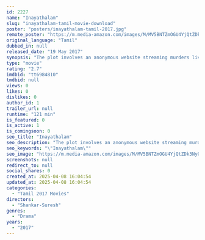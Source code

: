 ```yaml
---
id: 2227
name: "Inayathalam"
slug: "inayathalam-tamil-movie-download"
poster: "posters/inayathalam-tamil-2017.jpg"
remote_poster: "https://m.media-amazon.com/images/M/MV5BNTZmOGU4YjQtZDk3Ny00MjIzLTkyZTktNzUxZDY4MDAwZTA2XkEyXkFqcGdeQXVyNTg3MjU5Nzc@._V1_SX300.jpg"
original_language: "Tamil"
dubbed_in: null
released_date: "19 May 2017"
synopsis: "The plot involves an anonymous website streaming murders live. The cybercrime officers handling the case, Ganesh(Ganesh Venkatram), Helen(Shwetha Menon) and Ganapathy(Erode Mahesh), are at their wits end, as the criminal is sophis..."
type: "movie"
rating: "2.7"
imdbid: "tt6984810"
tmdbid: null
views: 0
likes: 0
dislikes: 0
author_id: 1
trailer_url: null
runtime: "121 min"
is_featured: 0
is_active: 1
is_comingsoon: 0
seo_title: "Inayathalam"
seo_description: "The plot involves an anonymous website streaming murders live. The cybercrime officers handling the case, Ganesh(Ganesh Venkatram), Helen(Shwetha Menon) and Ganapathy(Erode Mahesh), are at their wits end, as the criminal is sophis..."
seo_keywords: "\"Inayathalam\""
seo_image: "https://m.media-amazon.com/images/M/MV5BNTZmOGU4YjQtZDk3Ny00MjIzLTkyZTktNzUxZDY4MDAwZTA2XkEyXkFqcGdeQXVyNTg3MjU5Nzc@._V1_SX300.jpg"
screenshots: null
redirect_to: null
social_shares: 0
created_at: 2025-04-08 16:04:54
updated_at: 2025-04-08 16:04:54
categories:
  - "Tamil 2017 Movies"
directors:
  - "Shankar-Suresh"
genres:
  - "Drama"
years:
  - "2017"
---
```

